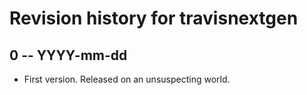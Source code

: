 # Revision history for travisnextgen

## 0  -- YYYY-mm-dd

* First version. Released on an unsuspecting world.
